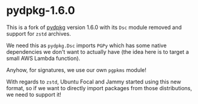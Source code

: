 pydpkg-1.6.0
============

This is a fork of [pydpkg](https://github.com/memory/python-dpkg) version 1.6.0
with its `Dsc` module removed and support for `zstd` archives.

We need this as `pydpkg.Dsc` imports `PGPy` which has some native dependencies
we don't want to actually have (the idea here is to target a small AWS Lambda
function).

Anyhow, for signatures, we use our own `pgpkms` module!

With regards to `zstd`, Ubuntu Focal and Jammy started using this new format,
so if we want to directly import packages from those distributions, we need
to support it!
